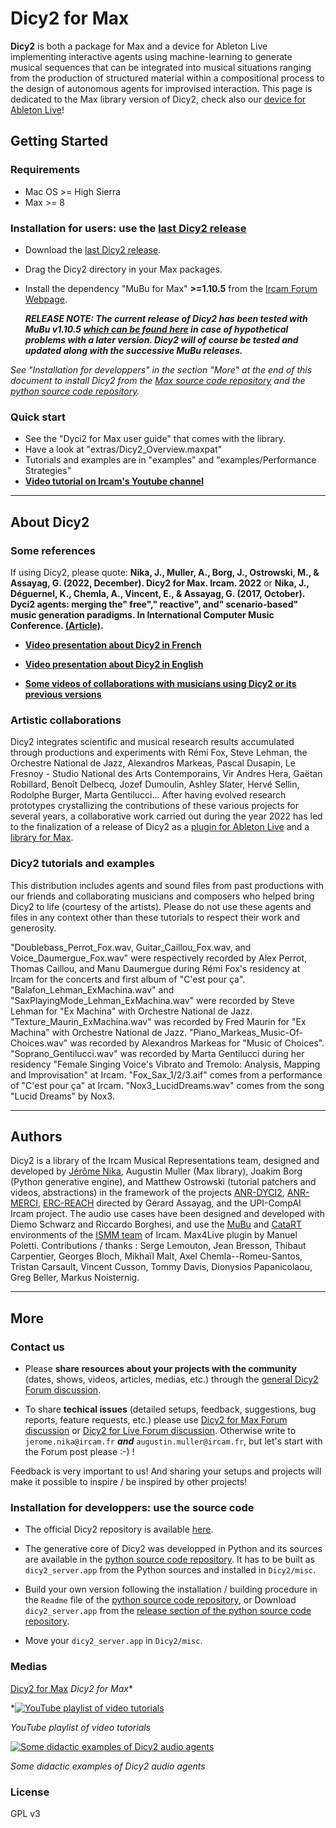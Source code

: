 Dicy2 for Max
=============

**Dicy2** is both a package for Max and a device for Ableton Live implementing interactive agents using machine-learning to generate musical sequences that can be integrated into musical situations ranging from the production of structured material within a compositional process to the design of autonomous agents for improvised interaction. This page is dedicated to the Max library version of Dicy2, check also our [device for Ableton Live](https://forum.ircam.fr/projects/detail/dicy2-for-live/)!

Getting Started
---------------

### Requirements

*   Mac OS >= High Sierra
*   Max >= 8

### Installation for users: use the [last Dicy2 release](https://github.com/DYCI2/Dicy2/releases/tag/3)

*   Download the [last Dicy2 release](https://github.com/DYCI2/Dicy2/releases/tag/3).
*   Drag the Dicy2 directory in your Max packages.
*   Install the dependency "MuBu for Max" **\>=1.10.5** from the [Ircam Forum Webpage](https://forum.ircam.fr/projects/releases/mubu/).
    
    _**RELEASE NOTE: The current release of Dicy2 has been tested with MuBu v1.10.5 [which can be found here](https://forum.ircam.fr/projects/releases/mubu/) in case of hypothetical problems with a later version. Dicy2 will of course be tested and updated along with the successive MuBu releases.**_
    
_See "Installation for developpers" in the section "More" at the end of this document to install Dicy2 from the [Max source code repository](https://github.com/DYCI2/Dicy2) and the [python source code repository](https://github.com/DYCI2/Dicy2-python)._

### Quick start

*   See the "Dyci2 for Max user guide" that comes with the library.
*   Have a look at "extras/Dicy2\_Overview.maxpat"
*   Tutorials and examples are in "examples" and "examples/Performance Strategies"
*   **[Video tutorial on Ircam's Youtube channel](https://forum.ircam.fr/article/detail/dicy2-tutorials/)**

* * *

About Dicy2
-----------

### Some references

If using Dicy2, please quote: **Nika, J., Muller, A., Borg, J., Ostrowski, M., & Assayag, G. (2022, December). Dicy2 for Max. Ircam. 2022** or **Nika, J., Déguernel, K., Chemla, A., Vincent, E., & Assayag, G. (2017, October). Dyci2 agents: merging the" free"," reactive", and" scenario-based" music generation paradigms. In International Computer Music Conference. [(Article)](https://hal.archives-ouvertes.fr/hal-01583089/document).**

*   **[Video presentation about Dicy2 in French](https://youtu.be/Co_9xZTFPEs)**
    
*   **[Video presentation about Dicy2 in English](https://youtu.be/RXKJbpJb8w4?t=1530)**
    
*   **[Some videos of collaborations with musicians using Dicy2 or its previous versions](https://youtube.com/playlist?list=PL-C_JLZNFAGfGwtMPrRz9gOD3LnAMnHkO)**
    

### Artistic collaborations

Dicy2 integrates scientific and musical research results accumulated through productions and experiments with Rémi Fox, Steve Lehman, the Orchestre National de Jazz, Alexandros Markeas, Pascal Dusapin, Le Fresnoy - Studio National des Arts Contemporains, Vir Andres Hera, Gaëtan Robillard, Benoît Delbecq, Jozef Dumoulin, Ashley Slater, Hervé Sellin, Rodolphe Burger, Marta Gentilucci... After having evolved research prototypes crystallizing the contributions of these various projects for several years, a collaborative work carried out during the year 2022 has led to the finalization of a release of Dicy2 as a [plugin for Ableton Live](https://forum.ircam.fr/projects/detail/dicy2-for-live/) and a [library for Max](https://github.com/DYCI2/Dicy2/releases/tag/3).

### Dicy2 tutorials and examples

This distribution includes agents and sound files from past productions with our friends and collaborating musicians and composers who helped bring Dicy2 to life (courtesy of the artists). Please do not use these agents and files in any context other than these tutorials to respect their work and generosity.

"Doublebass\_Perrot\_Fox.wav, Guitar\_Caillou\_Fox.wav, and Voice\_Daumergue\_Fox.wav" were respectively recorded by Alex Perrot, Thomas Caillou, and Manu Daumergue during Rémi Fox's residency at Ircam for the concerts and first album of "C'est pour ça". "Balafon\_Lehman\_ExMachina.wav" and "SaxPlayingMode\_Lehman\_ExMachina.wav" were recorded by Steve Lehman for "Ex Machina" with Orchestre National de Jazz. "Texture\_Maurin\_ExMachina.wav" was recorded by Fred Maurin for "Ex Machina" with Orchestre National de Jazz. "Piano\_Markeas\_Music-Of-Choices.wav" was recorded by Alexandros Markeas for "Music of Choices". "Soprano\_Gentilucci.wav" was recorded by Marta Gentilucci during her residency "Female Singing Voice's Vibrato and Tremolo: Analysis, Mapping and Improvisation" at Ircam. "Fox\_Sax\_1/2/3.aif" comes from a performance of "C'est pour ça" at Ircam. "Nox3\_LucidDreams.wav" comes from the song "Lucid Dreams" by Nox3.

* * *

Authors
-------

Dicy2 is a library of the Ircam Musical Representations team, designed and developed by [Jérôme Nika](https://jeromenika.com/), Augustin Muller (Max library), Joakim Borg (Python generative engine), and Matthew Ostrowski (tutorial patchers and videos, abstractions) in the framework of the projects [ANR-DYCI2](http://repmus.ircam.fr/dyci2), [ANR-MERCI](http://repmus.ircam.fr/merci), [ERC-REACH](http://repmus.ircam.fr/reach) directed by Gérard Assayag, and the UPI-CompAI Ircam project. The audio use cases have been designed and developed with Diemo Schwarz and Riccardo Borghesi, and use the [MuBu](https://forum.ircam.fr/projects/detail/mubu/) and [CataRT](https://ircam-ismm.github.io/max-msp/catart.html) environments of the [ISMM team](https://www.stms-lab.fr/team/interaction-son-musique-mouvement/) of Ircam. Max4Live plugin by Manuel Poletti. Contributions / thanks : Serge Lemouton, Jean Bresson, Thibaut Carpentier, Georges Bloch, Mikhaïl Malt, Axel Chemla--Romeu-Santos, Tristan Carsault, Vincent Cusson, Tommy Davis, Dionysios Papanicolaou, Greg Beller, Markus Noisternig.

* * *

More
----

### Contact us

*   Please **share resources about your projects with the community** (dates, shows, videos, articles, medias, etc.) through the [general Dicy2 Forum discussion](https://discussion.forum.ircam.fr/c/dicy2/755).
    
*   To share **techical issues** (detailed setups, feedback, suggestions, bug reports, feature requests, etc.) please use [Dicy2 for Max Forum discussion](https://discussion.forum.ircam.fr/c/dicy2/dicy2-for-max/1027) or [Dicy2 for Live Forum discussion](https://discussion.forum.ircam.fr/c/dicy2/dicy2-for-live/751). Otherwise write to `jerome.nika@ircam.fr` _**and**_ `augustin.muller@ircam.fr`, but let's start with the Forum post please :-) !
    
Feedback is very important to us! And sharing your setups and projects will make it possible to inspire / be inspired by other projects!

### Installation for developpers: use the source code

* The official Dicy2 repository is available [here](https://github.com/DYCI2/Dicy2).
    
*   The generative core of Dicy2 was developped in Python and its sources are available in the [python source code repository](https://github.com/DYCI2/Dicy2-python). It has to be built as `dicy2_server.app` from the Python sources and installed in `Dicy2/misc`.
    
*   Build your own version following the installation / building procedure in the `Readme` file of the [python source code repository](https://github.com/DYCI2/Dicy2-python), or Download `dicy2_server.app` from the [release section of the python source code repository](https://github.com/DYCI2/Dicy2-python/release).
    
*   Move your `dicy2_server.app` in `Dicy2/misc`.

### Medias

[Dicy2 for Max](https://forum.ircam.fr/logo_small.png)
*Dicy2 for Max**


*[![YouTube playlist of video tutorials](https://img.youtube.com/vi/xt8-rlqMIQM/0.jpg)](https://www.youtube.com/watch?v=xt8-rlqMIQM&list=PL-C_JLZNFAGco5OO3loQkBRIiNrs0tCkt&index=1)

_YouTube playlist of video tutorials_

[![Some didactic examples of Dicy2 audio agents](https://img.youtube.com/vi/i87scN-mtUE/0.jpg)](https://www.youtube.com/watch?v=i87scN-mtUE)

_Some didactic examples of Dicy2 audio agents_
        

### License

GPL v3

